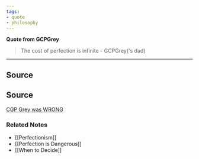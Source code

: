 ```yaml
---
tags:
- quote
- philosophy
---
```

**Quote from GCPGrey**

> The cost of perfection is infinite - GCPGrey('s dad)
> 

---

## Source

## Source

[CGP Grey was WRONG](https://youtu.be/ua4QMFQATco)

### Related Notes
- [[Perfectionism]] 
- [[Perfection is Dangerous]] 
- [[When to Decide]]